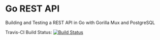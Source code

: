 # Go REST API
Building and Testing a REST API in Go with Gorilla Mux and PostgreSQL

Travis-CI Build Status: [![Build Status](https://travis-ci.com/davidkroeg/go-rest-api.svg?branch=master)](https://travis-ci.com/davidkroeg/go-rest-api)
